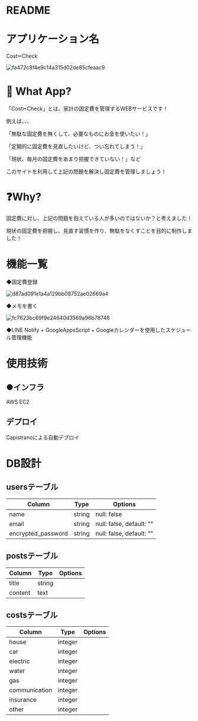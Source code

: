 # README

# アプリケーション名
Cost✂︎Check

![fa472c8f4e9c14a315d02de85cfeaac9](https://user-images.githubusercontent.com/64825140/85509597-3eb62a80-b631-11ea-8ad3-b4f6ba7f6cb4.jpg)


# 💬 What App?
「Cost✂︎Check」とは、家計の固定費を管理するWEBサービスです！

例えば、、、

「無駄な固定費を無くして、必要なものにお金を使いたい！」

「定期的に固定費を見直したいけど、つい忘れてしまう！」

「現状、毎月の固定費をあまり把握できていない！」など

このサイトを利用して上記の問題を解決し固定費を管理しましょう！

# ❓Why?
固定費に対し、上記の問題を抱えている人が多いのではないか？と考えました！

現状の固定費を把握し、見直す習慣を作り、無駄をなくすことを目的に制作しました！

# 機能一覧
◆固定費登録

![d87ad091e1a4a129bb08752ae02669a4](https://user-images.githubusercontent.com/64825140/85515258-e171a780-b637-11ea-99d8-5ff42172bedf.jpg)

◆メモを書く

![fc7623bc69f9e24640d3569a96b78746](https://user-images.githubusercontent.com/64825140/85515911-9c01aa00-b638-11ea-80cc-eb4d41037102.jpg)


◆LINE Notify + GoogleAppsScript + Googleカレンダーを使用したスケジュール管理機能


# 使用技術
<!-- ## ●データベース
MySQL 5.6.47 -->

## ●インフラ
AWS EC2

## デプロイ
Capistranoによる自動デプロイ

# DB設計
## usersテーブル
|Column|Type|Options|
|------|----|-------|
|name|string|null: false|
|email|string|null: false, default: ""|
|encrypted_password|string|null: false, default: ""|

## postsテーブル
|Column|Type|Options|
|------|----|-------|
|title|string|
|content|text|

## costsテーブル
|Column|Type|Options|
|------|----|-------|
|house|integer|
|car|integer|
|electric|integer|
|water|integer|
|gas|integer|
|communication|integer|
|insurance|integer|
|other|integer|

